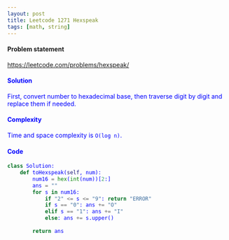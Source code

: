 ```yaml
---
layout: post
title: Leetcode 1271 Hexspeak
tags: [math, string]
---
```


#### Problem statement

<a href="https://leetcode.com/problems/hexspeak/"> <font color = blue>https://leetcode.com/problems/hexspeak/

#### Solution
First, convert number to hexadecimal base, then traverse digit by digit and replace them if needed.

#### Complexity
Time and space complexity is `O(log n)`.

#### Code
```python
class Solution:
    def toHexspeak(self, num):
        num16 = hex(int(num))[2:]
        ans = ""
        for s in num16:
            if "2" <= s <= "9": return "ERROR"
            if s == "0": ans += "O"
            elif s == "1": ans += "I"
            else: ans += s.upper()
                
        return ans
```

